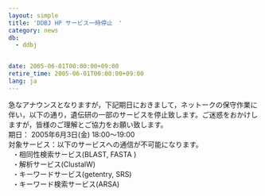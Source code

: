 ```yaml
---
layout: simple
title: 'DDBJ HP サービス一時停止　'
category: news
db:
  - ddbj


date: 2005-06-01T00:00:00+09:00
retire_time: 2005-06-01T00:00:00+09:00
lang: ja
---
```


急なアナウンスとなりますが，下記期日におきまして，ネットークの保守作業に伴い，以下の通り，遺伝研の一部のサービスを停止致します。ご迷惑をおかけしますが，皆様のご理解とご協力をお願い致します。<br> 期日： 2005年6月3日(金) 18:00～19:00<br> 対象サービス：以下のサービスへの通信が不可能になります。<br>  ・相同性検索サービス(BLAST, FASTA )<br>  ・解析サービス(ClustalW)<br>  ・キーワードサービス(getentry, SRS)<br>  ・キーワード検索サービス(ARSA)

